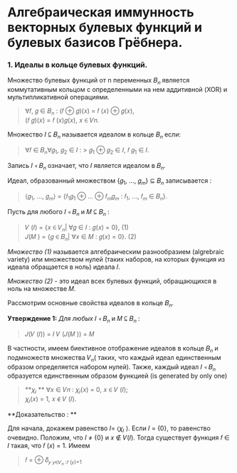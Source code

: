 # Алгебраическая иммунность векторных булевых функций и булевых базисов Грёбнера.

### 1. Идеалы в кольце булевых функций.
Множество булевых функций от n переменных  𝐵<sub/>𝑛</sub> является коммутативным кольцом с определенными на нем аддитивной (XOR) и мультипликативной операциями. 
>∀𝑓, 𝑔 ∈ 𝐵<sub>𝑛</sub> : 
>			(𝑓 ⊕ 𝑔)(𝑥) = 𝑓 (𝑥) ⊕ 𝑔(𝑥),  
>			(𝑓 𝑔)(𝑥) = 𝑓 (𝑥)𝑔(𝑥), 𝑥 ∈ 𝑉𝑛.





Множество 𝐼 ⊆ 𝐵<sub>𝑛</sub> называется идеалом в кольце 𝐵<sub>𝑛</sub> если:
>∀𝑓 ∈ 𝐵<sub>𝑛</sub>∀𝑔<sub>1</sub>, 𝑔<sub>2</sub> ∈ 𝐼 :
		> 𝑔<sub>1</sub> ⊕ 𝑔<sub>2</sub> ∈ 𝐼, 𝑓 𝑔<sub>1</sub> ∈ 𝐼.

Запись 𝐼 ◃ 𝐵<sub>𝑛</sub> означает, что 𝐼 является идеалом в 𝐵<sub>𝑛</sub>.

Идеал, образованный множеством {𝑔<sub>1</sub>, ..., 𝑔<sub>𝑚</sub>} ⊆ 𝐵<sub>𝑛</sub> записывается :
>⟨𝑔<sub>1</sub>, ..., 𝑔<sub>𝑚</sub>⟩ = {𝑓<sub>1</sub>𝑔<sub>1</sub> ⊕ ... ⊕ 𝑓<sub>𝑚</sub>𝑔<sub>𝑚</sub> : 𝑓<sub>1</sub>, ..., 𝑓<sub>𝑚</sub> ∈ 𝐵<sub>𝑛</sub>}.

Пусть для любого 𝐼 ◃ 𝐵<sub>𝑛</sub> и  𝑀 ⊆ 𝐵<sub>𝑛</sub> :
>𝑉 (𝐼) = {𝑥 ∈ 𝑉<sub>𝑛</sub>| ∀𝑔 ∈ 𝐼 : 𝑔(𝑥) = 0}, (1)  
>𝐽(𝑀 ) = {𝑔 ∈ 𝐵<sub>𝑛</sub>| ∀𝑥 ∈ 𝑀 : 𝑔(𝑥) = 0}. (2)

*Множество (1)* называется алгебраическим разнообразием (algrebraic variety) или множеством нулей (таких наборов, на которых функция из идеала обращается в ноль) идеала 𝐼.

*Множество (2)*  - это идеал всех булевых функций, обращающихся в ноль на множестве 𝑀.

Рассмотрим основные свойства идеалов в кольце 𝐵<sub>𝑛</sub>.

**Утверждение 1:** *Для любых* 𝐼 ◃ 𝐵<sub>𝑛</sub> и  𝑀 ⊆ 𝐵<sub>𝑛</sub> :
>𝐽(𝑉 (𝐼)) = 𝐼
>𝑉 (𝐽(𝑀 )) = 𝑀

В частности, имеем биективное отображение идеалов в кольце 𝐵<sub>𝑛</sub> и подмножеств множества 𝑉<sub>𝑛</sub>( таких, что каждый идеал единственным образом определяется набором нулей). Также, каждый идеал 𝐼 ◃ 𝐵<sub>𝑛</sub> образуется  единственным образом функцией 
(is generated by only one)
>**𝜒<sub>𝐼</sub>  **
>∀𝑥 ∈ 𝑉𝑛 :
>𝜒<sub>𝐼</sub>(𝑥) =  0, 𝑥 ∈ 𝑉 (𝐼);  
> 𝜒<sub>𝐼</sub>(𝑥) = 1, 𝑥  ∉ 𝑉 (𝐼).    

**Доказательство : **

Для начала, докажем равенство 𝐼= ⟨𝜒<sub>𝐼</sub> ⟩.
Если 𝐼 = {0}, то равенство очевидно. Положим, что 𝐼 ≠ {0} и 𝑥 ∉ 𝑉(𝐼). Тогда существует функция 𝑓 ∈ 𝐼 такая, что 𝑓 (𝑥) = 1. Имеем
>𝑓 = ⊕   𝛿<sub>𝑦</sub> 
><sub>𝑦∈𝑉<sub>𝑛</sub> :𝑓 (𝑦)=1  </sub>
